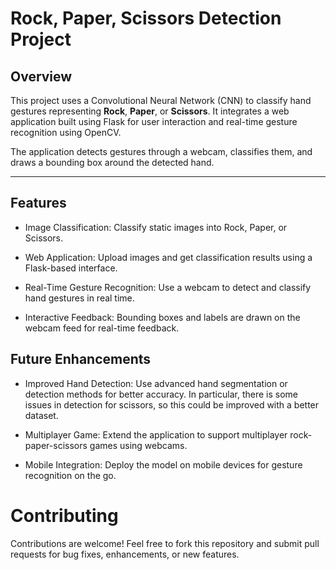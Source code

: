 # Rock, Paper, Scissors Detection Project

## Overview
This project uses a Convolutional Neural Network (CNN) to classify hand gestures representing **Rock**, **Paper**, or **Scissors**. It integrates a web application built using Flask for user interaction and real-time gesture recognition using OpenCV.

The application detects gestures through a webcam, classifies them, and draws a bounding box around the detected hand.

---

## Features
- Image Classification: Classify static images into Rock, Paper, or Scissors.

- Web Application: Upload images and get classification results using a Flask-based interface.

- Real-Time Gesture Recognition: Use a webcam to detect and classify hand gestures in real time.

- Interactive Feedback: Bounding boxes and labels are drawn on the webcam feed for real-time feedback.

## Future Enhancements
- Improved Hand Detection: Use advanced hand segmentation or detection methods for better accuracy. In particular, there is some issues in detection for scissors, so this could be improved with a better dataset.

- Multiplayer Game: Extend the application to support multiplayer rock-paper-scissors games using webcams.

- Mobile Integration: Deploy the model on mobile devices for gesture recognition on the go.

# Contributing
Contributions are welcome! Feel free to fork this repository and submit pull requests for bug fixes, enhancements, or new features.



